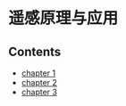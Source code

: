 # 遥感原理与应用

## Contents
- [chapter 1](chapter-1.md)
- [chapter 2](chapter-2.md)
- [chapter 3](chapter-3.md)
